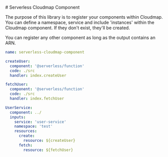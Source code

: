 # Serverless Cloudmap Component

The purpose of this library is to register your components within Cloudmap. You can define a namespace, service and include 'instances' within the Cloudmap component. If they don't exist, they'll be created.

You can register any other component as long as the output contains an ARN.

```yaml
name: serverless-cloudmap-component

createUser:
  component: '@serverless/function'
  code: ./src
  handler: index.createUser

fetchUser:
  component: '@serverless/function'
  code: ./src
  handler: index.fetchUser

UserService:
  component: ../
  inputs:
    service: 'user-service'
    namespace: 'test'
    resources:
      create:
        resource: ${createUser}
      fetch:
        resource: ${fetchUser}
```
